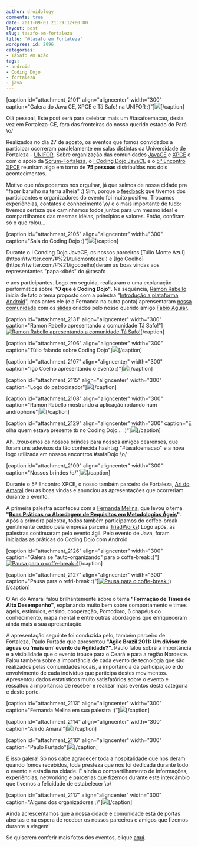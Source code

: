 ```yaml
---
author: droidology
comments: true
date: 2011-09-01 21:39:12+00:00
layout: post
slug: tasafo-em-fortaleza
title: '@tasafo em Fortaleza'
wordpress_id: 2096
categories:
- TáSafo em Ação
tags:
- android
- Coding Dojo
- fortaleza
- java
---
```


[caption id="attachment_2101" align="aligncenter" width="300" caption="Galera do Java CE, XPCE e Tá Safo! na UNIFOR :)"][![](http://tasafo.files.wordpress.com/2011/08/img_7864.jpg?w=300)](http://tasafo.files.wordpress.com/2011/08/img_7864.jpg)[/caption]

Olá pessoal, Este post será para celebrar mais um #tasafoemacao, desta vez em Fortaleza-CE, fora das fronteiras do nosso querido estado do Pará \o/

Realizados no dia 27 de agosto, os eventos que fomos convidados a participar ocorreram paralelamente em salas distintas da Universidade de Fortaleza - [UNIFOR](http://www.unifor.br/). Sobre organização das comunidades [JavaCE](https://twitter.com/#!/java_ce) e [XPCE](https://twitter.com/#!/xpce) e com o apoio da [Scrum-Fortaleza](http://www.scrumfortaleza.com.br), o [I Coding Dojo JavaCE](http://www.javace.org/i-coding-dojo-javace/) e o [5º Encontro XPCE](http://www.xpce.org/2011/08/22/quinto-encontro-xpce/) reuniram algo em torno de **75 pessoas** distribuídas nos dois acontecimentos.

Motivo que nós podemos nos orgulhar, já que saímos de nossa cidade pra "fazer barulho na terra alheia" :) Sim, porque o [feedback](https://twitter.com/#%21/FernandaMelina/status/108190423796809728) que tivemos dos participantes e organizadores do evento foi muito positivo. Trocamos experiências, contatos e conhecimento \o/ e o mais importante de tudo: tivemos certeza que caminhamos todos juntos para um mesmo ideal e compartilhamos das mesmas idéias, princípios e valores. Então, confiram só o que rolou...

[caption id="attachment_2105" align="aligncenter" width="300" caption="Sala do Coding Dojo :)"][![](http://tasafo.files.wordpress.com/2011/08/dsc01940.jpg?w=300)](http://tasafo.files.wordpress.com/2011/08/dsc01940.jpg)[/caption]

<!-- more -->Durante o I Conding Dojo JavaCE, os nossos parceiros [Túlio Monte Azul](https://twitter.com/#%21/tuliomonteazul) e [Igo Coelho](https://twitter.com/#%21/igocoelho)deram as boas vindas aos representantes "papa-xibés" do @tasafo

e aos participantes. Logo em seguida, realizaram o uma explanação performática sobre **"O que é Coding Dojo"**. Na sequência, [Ramon Rabello](https://twitter.com/#%21/ramonrabello) inicia de fato o tema proposto com a palestra "[Introdução a plataforma Android](http://www.slideshare.net/ramonrabello/tasafoemacao-em-fortaleza)", mas antes ele (e a Fernanda na outra ponta) aprensentaram [nossa comunidade](http://www.tasafo.org) com os [slides](http://www.slideshare.net/fabiogr/t-safo) criados pelo nosso querido amigo [Fábio Aguiar](https://twitter.com/#%21/fabyogr).

[caption id="attachment_2131" align="aligncenter" width="300" caption="Ramon Rabello apresentando a comunidade Tá Safo!"][![Ramon Rabello apresentando a comunidade Tá Safo!](http://tasafo.files.wordpress.com/2011/09/dsc019181.jpg?w=300)](http://tasafo.files.wordpress.com/2011/09/dsc019181.jpg)[/caption]

[caption id="attachment_2106" align="aligncenter" width="300" caption="Túlio falando sobre Coding Dojo"][![](http://tasafo.files.wordpress.com/2011/08/dsc01896.jpg?w=300)](http://tasafo.files.wordpress.com/2011/08/dsc01896.jpg)[/caption]

[caption id="attachment_2107" align="aligncenter" width="300" caption="Igo Coelho apresentando o evento :)"][![](http://tasafo.files.wordpress.com/2011/08/dsc01898.jpg?w=300)](http://tasafo.files.wordpress.com/2011/08/dsc01898.jpg)[/caption]

[caption id="attachment_2115" align="aligncenter" width="300" caption="Logo do patrocinador"][![](http://tasafo.files.wordpress.com/2011/08/img_7825.jpg?w=300)](http://tasafo.files.wordpress.com/2011/08/img_7825.jpg)[/caption]

[caption id="attachment_2108" align="aligncenter" width="300" caption="Ramon Rabello mostrando a aplicação rodando num androphone"][![](http://tasafo.files.wordpress.com/2011/08/dsc01950.jpg?w=300)](http://tasafo.files.wordpress.com/2011/08/dsc01950.jpg)[/caption]

[caption id="attachment_2129" align="aligncenter" width="300" caption="E olha quem estava presente tb no Coding Dojo... :)"][![](http://tasafo.files.wordpress.com/2011/09/2011-08-27-11-23-21.jpg?w=300)](http://tasafo.files.wordpress.com/2011/09/2011-08-27-11-23-21.jpg)[/caption]

Ah...trouxemos os nossos brindes para nossos amigos cearenses, que foram uns adevisos da tão conhecida hashtag "#tasafoemacao" e a nova logo utilizada em nossos encontros #safaDojo \o/

[caption id="attachment_2109" align="aligncenter" width="300" caption="Nossos brindes \o/"][![](http://tasafo.files.wordpress.com/2011/08/dsc01909.jpg?w=300)](http://tasafo.files.wordpress.com/2011/08/dsc01909.jpg)[/caption]

Durante o 5º Encontro XPCE, o nosso também parceiro de Fortaleza, [Ari do Amaral](https://twitter.com/#!/ariamaral) deu as boas vindas e anunciou as apresentações que ocorreriam durante o evento.

A primeira palestra aconteceu com a [Fernanda Melina](https://twitter.com/#%21/fernandamelina), que levou o tema **"[Boas Práticas na Abordagem de Requisitos em Metodologias Ágeis](http://www.slideshare.net/fernandamelina/levantamento-de-requisitos-em-metodologias-geis)"**. Após a primeira palestra, todos também participamos do coffee-break gentilmente cedido pela empresa parceira [TriadWorks](http://www.triadworks.com.br/)! Logo após, as palestras continuaram pelo evento ágil. Pelo evento de Java, foram iniciadas as práticas do Coding Dojo com Android.

[caption id="attachment_2126" align="aligncenter" width="300" caption="Galera se "auto-organizando" para o coffe-break :)"][![Pausa para o coffe-break :)](http://tasafo.files.wordpress.com/2011/09/2011-08-27-10-13-26.jpg?w=300)](http://tasafo.files.wordpress.com/2011/09/2011-08-27-10-13-26.jpg)[/caption]

[caption id="attachment_2127" align="aligncenter" width="300" caption="Pausa para o refri-break :)"][![Pausa para o coffe-break :)](http://tasafo.files.wordpress.com/2011/09/2011-08-27-10-13-55.jpg?w=300)](http://tasafo.files.wordpress.com/2011/09/2011-08-27-10-13-55.jpg)[/caption]

O Ari do Amaral falou brilhantemente sobre o tema **"Formação de Times de Alto Desempenho"**, explanando muito bem sobre comportamento e times ágeis, estímulos, ensino, cooperação, Pomodoro, 6 chapéus do conhecimento, mapa mental e entre outras abordagens que enriqueceram ainda mais a sua apresentação.

A apresentação seguinte foi conduzida pelo, também parceiro de Fortaleza, Paulo Furtado que apresentou **"Agile Brazil 2011: Um divisor de águas ou ‘mais um’ evento de Agilidade?"**. Paulo falou sobre a importância e a visibilidade que o evento trouxe para o Ceará e para a região Nordeste. Falou também sobre a importância de cada evento de tecnologia que são realizados pelas comunidades locais, a importância da participação e do envolvimento de cada indivíduo que participa destes movimentos. Apresentou dados estatísticos muito satisfatórios sobre o evento e ressaltou a importância de receber e realizar mais eventos desta categoria e deste porte.

[caption id="attachment_2113" align="aligncenter" width="300" caption="Fernanda Melina em sua palestra :)"][![](http://tasafo.files.wordpress.com/2011/08/382911187.jpg?w=300)](http://tasafo.files.wordpress.com/2011/08/382911187.jpg)[/caption]

[caption id="attachment_2114" align="aligncenter" width="300" caption="Ari do Amaral"][![](http://tasafo.files.wordpress.com/2011/08/img_7811.jpg?w=300)](http://tasafo.files.wordpress.com/2011/08/img_7811.jpg)[/caption]

[caption id="attachment_2116" align="aligncenter" width="300" caption="Paulo Furtado"][![](http://tasafo.files.wordpress.com/2011/08/img_7854.jpg?w=300)](http://tasafo.files.wordpress.com/2011/08/img_7854.jpg)[/caption]

É isso galera! Só nos cabe agradecer toda a hospitalidade que nos deram quando fomos recebidos, toda presteza que nos foi dedicada durante todo o evento e estadia na cidade. E ainda o compartilhamento de informações, experiências, networking e parcerias que fizemos durante este intercâmbio que tivemos a felicidade de estabelecer \o/

[caption id="attachment_2117" align="aligncenter" width="300" caption="Alguns dos organizadores ;)"][![](http://tasafo.files.wordpress.com/2011/08/img_7875.jpg?w=300)](http://tasafo.files.wordpress.com/2011/08/img_7875.jpg)[/caption]

Ainda acrescentamos que a nossa cidade e comunidade está de portas abertas e na espera de receber os nossos parceiros e amigos que fizemos durante a viagem!

Se quiserem conferir mais fotos dos eventos, clique [aqui](http://www.flickr.com/photos/tasafo/sets/72157627432603685/).
